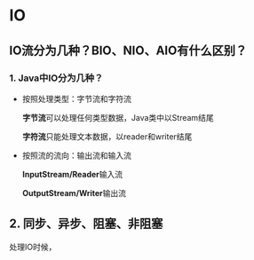 # IO

## IO流分为几种？BIO、NIO、AIO有什么区别？

### 1. Java中IO分为几种？

* 按照处理类型：字节流和字符流

  **字节流**可以处理任何类型数据，Java类中以Stream结尾

  **字符流**只能处理文本数据，以reader和writer结尾

* 按照流的流向：输出流和输入流

  **InputStream/Reader**输入流

  **OutputStream/Writer**输出流

## 2. 同步、异步、阻塞、非阻塞

处理IO时候，